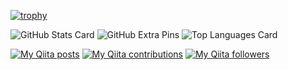 [![trophy](https://github-profile-trophy.vercel.app/?username=YukiMiyatake)](https://github.com/ryo-ma/github-profile-trophy)

![GitHub Stats Card](https://github-readme-stats.vercel.app/api?username=YukiMiyatake)
![GitHub Extra Pins](https://github-readme-stats.vercel.app/api/pin/?username=YukiMiyatake&repo=AsyncBotCrawler)
![Top Languages Card](https://github-readme-stats.vercel.app/api/top-langs/?username=YukiMiyatake)


[![My Qiita posts](https://qiita-badge.apiapi.app/s/YukiMiyatake/posts.svg)](http://qiita.com/YukiMiyatake)
[![My Qiita contributions](https://qiita-badge.apiapi.app/s/YukiMiyatake/contributions.svg)](http://qiita.com/YukiMiyatake)
[![My Qiita followers](https://qiita-badge.apiapi.app/s/YukiMiyatake/followers.svg)](http://qiita.com/YukiMiyatake)

<!--
**YukiMiyatake/YukiMiyatake** is a ✨ _special_ ✨ repository because its `README.md` (this file) appears on your GitHub profile.

Here are some ideas to get you started:

- 🔭 I’m currently working on ...
- 🌱 I’m currently learning ...
- 👯 I’m looking to collaborate on ...
- 🤔 I’m looking for help with ...
- 💬 Ask me about ...
- 📫 How to reach me: ...
- 😄 Pronouns: ...
- ⚡ Fun fact: ...
-->
